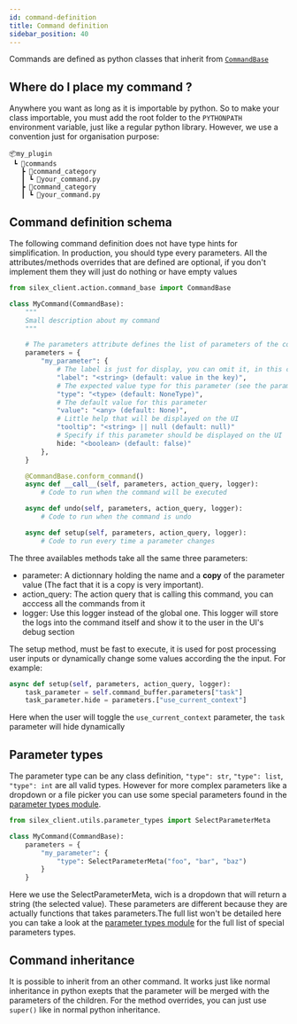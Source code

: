 ```yaml
---
id: command-definition
title: Command definition
sidebar_position: 40
---
```


Commands are defined as python classes that inherit from [`CommandBase`](https://github.com/ArtFXDev/silex_client/blob/dev/silex_client/action/command_base.py)

## Where do I place my command ?

Anywhere you want as long as it is importable by python. So to make your class importable, you must add the root folder to the `PYTHONPATH` environment variable,
just like a regular python library. However, we use a convention just for organisation purpose:

```
📦my_plugin
 ┗ 📂commands
   ┣ 📂command_category
   ┃ ┗ 📜your_command.py
   ┣ 📂command_category
   ┃ ┗ 📜your_command.py
```

## Command definition schema

The following command definition does not have type hints for simplification. In production, you should type every parameters.
All the attributes/methods overrides that are defined are optional, if you don't implement them they will just do nothing or have empty values

```python
from silex_client.action.command_base import CommandBase

class MyCommand(CommandBase):
    """
    Small description about my command
    """

    # The parameters attribute defines the list of parameters of the command
    parameters = {
        "my_parameter": {
            # The label is just for display, you can omit it, in this case the name will be used (the key if this command)
            "label": "<string> (default: value in the key)",
            # The expected value type for this parameter (see the parameter types section)
            "type": "<type> (default: NoneType)",
            # The default value for this parameter
            "value": "<any> (default: None)",
            # Little help that will be displayed on the UI
            "tooltip": "<string> || null (default: null)"
            # Specify if this parameter should be displayed on the UI
            hide: "<boolean> (default: false)"
        },
    }

    @CommandBase.conform_command()
    async def __call__(self, parameters, action_query, logger):
        # Code to run when the command will be executed

    async def undo(self, parameters, action_query, logger):
        # Code to run when the command is undo

    async def setup(self, parameters, action_query, logger):
        # Code to run every time a parameter changes
```

The three availables methods take all the same three parameters:

- parameter: A dictionnary holding the name and a **copy** of the parameter value (The fact that it is a copy is very important).
- action_query: The action query that is calling this command, you can acccess all the commands from it
- logger: Use this logger instead of the global one. This logger will store the logs into the command itself and show it to the user in the UI's debug section

The setup method, must be fast to execute, it is used for post processing user inputs or dynamically change some values according the the input. For example:

```python
async def setup(self, parameters, action_query, logger):
    task_parameter = self.command_buffer.parameters["task"]
    task_parameter.hide = parameters.["use_current_context"]
```

Here when the user will toggle the `use_current_context` parameter, the `task` parameter will hide dynamically

## Parameter types

The parameter type can be any class definition, `"type": str`, `"type": list`, `"type": int` are all valid types.
However for more complex parameters like a dropdown or a file picker you can use some special parameters found in the [parameter types module](https://github.com/ArtFXDev/silex_client/blob/dev/silex_client/utils/parameter_types.py).

```python
from silex_client.utils.parameter_types import SelectParameterMeta

class MyCommand(CommandBase):
    parameters = {
        "my_parameter": {
            "type": SelectParameterMeta("foo", "bar", "baz")
        }
    }
```

Here we use the SelectParameterMeta, wich is a dropdown that will return a string (the selected value). These parameters are different because they
are actually functions that takes parameters.The full list won't be detailed here you can take a look at the [parameter types module](https://github.com/ArtFXDev/silex_client/blob/dev/silex_client/utils/parameter_types.py) for the full list of special parameters types.

## Command inheritance

It is possible to inherit from an other command. It works just like normal inheritance in python exepts that the parameter will be merged
with the parameters of the children. For the method overrides, you can just use `super()` like in normal python inheritance.
